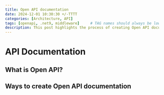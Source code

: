 ```yaml
---
title: Open API documentation
date: 2024-12-01 10:30:30 +/-TTTT
categories: [Architecture, API]
tags: [openapi, .net9, middleware]     # TAG names should always be lowercase
description: This post highlights the process of creating Open API documentation and how to use it effectively.
---
```


# API Documentation

## What is Open API?

## Ways to create Open API documentation
